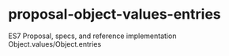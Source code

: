 # proposal-object-values-entries
ES7 Proposal, specs, and reference implementation Object.values/Object.entries
